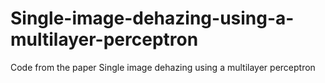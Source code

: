 # Single-image-dehazing-using-a-multilayer-perceptron
Code from the paper Single image dehazing using a multilayer perceptron

